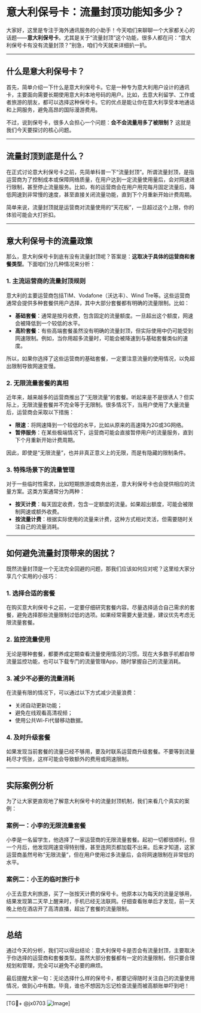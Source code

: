 # 意大利保号卡：流量封顶功能知多少？

大家好，这里是专注于海外通讯服务的小助手！今天咱们来聊聊一个大家都关心的话题——**意大利保号卡**。尤其是关于“流量封顶”这个功能，很多人都在问：“意大利保号卡有没有流量封顶？”别急，咱们今天就来详细扒一扒。

---

## 什么是意大利保号卡？

首先，简单介绍一下什么是意大利保号卡。它是一种专为意大利用户设计的通讯卡，主要面向需要长期使用意大利本地号码的用户。比如，去意大利留学、工作或者旅游的朋友，都可以选择这种保号卡。它的优点是能让你在意大利享受本地通话和上网服务，避免高昂的国际漫游费用。

不过，说到保号卡，很多人会担心一个问题：**会不会流量用多了被限制？** 这就是我们今天要探讨的核心问题。

---

## 流量封顶到底是什么？

在正式讨论意大利保号卡之前，先简单科普一下“流量封顶”。所谓流量封顶，是指运营商为了控制成本或保障网络质量，在用户达到一定流量使用量后，会对网速进行限制，甚至停止流量服务。比如，有的运营商会在用户用完每月固定流量后，降低网速到非常慢的速度，甚至直接关闭流量功能，直到下个月重新开始计费周期。

简单来说，流量封顶就是运营商对流量使用的“天花板”，一旦超过这个上限，你的体验可能会大打折扣。

---

## 意大利保号卡的流量政策

那么，意大利保号卡到底有没有流量封顶呢？答案是：**这取决于具体的运营商和套餐类型**。下面咱们分几种情况来分析：

### 1. **主流运营商的流量封顶规则**
意大利的主要运营商包括TIM、Vodafone（沃达丰）、Wind Tre等。这些运营商通常会提供多种套餐供用户选择，其中大部分套餐都有明确的流量限制。比如：

- **基础套餐**：通常是按月收费，包含固定的流量额度。一旦超出这个额度，网速会被降低到一个较低的水平。
- **高阶套餐**：有些高端套餐虽然没有明确的流量封顶，但实际使用中仍可能受到网速限制。例如，当你用超多流量时，可能会被降速到与基础套餐类似的速度。

所以，如果你选择了这些运营商的基础套餐，一定要注意流量的使用情况，以免超出限制导致网速变慢。

### 2. **无限流量套餐的真相**
近年来，越来越多的运营商推出了“无限流量”的套餐。听起来是不是很诱人？但实际上，无限流量套餐并不完全等于无限制。很多情况下，当用户使用了大量流量后，运营商会采取以下措施：

- **限速**：将网速降到一个较低的水平，比如从原来的高速降为2G或3G网络。
- **暂停服务**：在某些极端情况下，运营商可能会直接暂停用户的流量服务，直到下个月重新开始计费周期。

因此，即使是“无限流量”，也并非真正意义上的无限，而是有隐藏的限制条件。

### 3. **特殊场景下的流量管理**
对于一些临时性需求，比如短期旅游或商务出差，意大利保号卡也会提供相应的流量方案。这类方案通常分为两种：

- **按天计费**：每天固定收费，包含一定额度的流量。如果超出额度，可能会被限制网速或额外收费。
- **按流量计费**：根据实际使用的流量来计费，这种方式相对灵活，但需要随时关注自己的流量消耗。

---

## 如何避免流量封顶带来的困扰？

既然流量封顶是一个无法完全回避的问题，那我们应该如何应对呢？这里给大家分享几个实用的小技巧：

### 1. **选择合适的套餐**
在购买意大利保号卡之前，一定要仔细研究套餐内容。尽量选择适合自己需求的套餐，避免选择那些流量限制过低的选项。如果经常需要大量流量，建议优先考虑无限流量套餐。

### 2. **监控流量使用**
无论是哪种套餐，都要养成定期查看流量使用情况的习惯。现在大多数手机都自带流量监控功能，也可以下载专门的流量管理App，随时掌握自己的流量消耗。

### 3. **减少不必要的流量消耗**
在流量有限的情况下，可以通过以下方式减少流量浪费：
- 关闭自动更新功能；
- 避免在线观看高清视频；
- 使用公共Wi-Fi代替移动数据。

### 4. **及时升级套餐**
如果发现当前套餐的流量已经不够用，要及时联系运营商升级套餐。不要等到流量耗尽才慌张，这样可能会导致额外的费用或网速限制。

---

## 实际案例分析

为了让大家更直观地了解意大利保号卡的流量封顶机制，我们来看几个真实的案例：

### 案例一：小李的无限流量套餐
小李是一名留学生，他选择了一家运营商的无限流量套餐。起初一切都很顺利，但一个月后，他发现网速变得特别慢，甚至连网页都加载不出来。后来才知道，这家运营商虽然号称“无限流量”，但在用户使用过多流量后，会将网速限制在非常低的水平。

### 案例二：小王的临时旅行卡
小王去意大利旅游，买了一张按天计费的保号卡。他原本以为每天的流量足够用，结果发现第二天早上醒来时，手机已经无法联网。仔细查看账单后才发现，前一天晚上他在酒店开了高清直播，超出了套餐的流量限制。

---

## 总结

通过今天的分析，我们可以得出结论：意大利保号卡是否会有流量封顶，主要取决于你选择的运营商和套餐类型。虽然大部分套餐都有一定的流量限制，但只要合理规划和管理，完全可以避免不必要的麻烦。

最后提醒大家一句：无论选择什么样的保号卡，都要记得随时关注自己的流量使用情况，做到心中有数。毕竟，谁也不想因为忘记检查流量而被高额账单吓到吧！

---

[TG💪+ @jx0703 ![Image](https://github.com/user-attachments/assets/dbca1d08-cadb-493c-b0ec-ad6f7a83f270)]